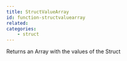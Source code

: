 ```yaml
---
title: StructValueArray
id: function-structvaluearray
related:
categories:
    - struct
---
```


Returns an Array with the values of the Struct
